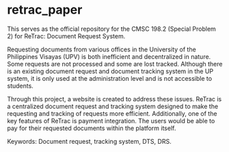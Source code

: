 # retrac_paper

This serves as the official repository for the CMSC 198.2 (Special Problem 2) for ReTrac: Document Request System.

Requesting documents from various offices in the University of the Philippines Visayas (UPV) is both inefficient and decentralized in nature. Some requests are not processed and some are lost tracked. Although there is an existing document request and document tracking system in the UP system, it is only used at the administration level and is not accessible to students. 

Through this project, a website is created to address these issues. ReTrac is a centralized document request and tracking system designed to make the requesting and tracking of requests more efficient. Additionally, one of the key features of ReTrac is payment integration. The users would be able to pay for their requested documents within the platform itself. 

Keywords: Document request, tracking system, DTS, DRS.